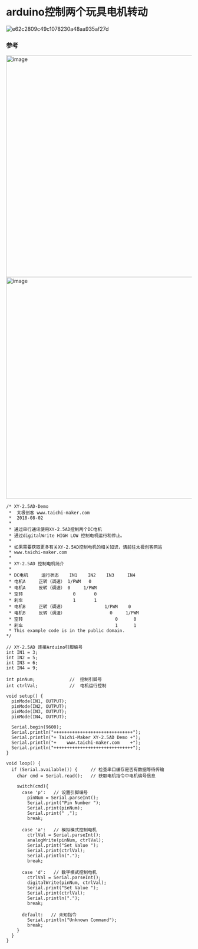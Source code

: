 # arduino控制两个玩具电机转动
![e62c2809c49c1078230a48aa935af27d](https://github.com/xin1/under-water-robot/assets/81465751/8d8efdbd-0f45-49fc-a31e-0b92bac82fbf)
### 参考
<img width="600" alt="image" src="https://github.com/xin1/under-water-robot/assets/81465751/21c1c420-5fd8-4da2-ac1a-1d71ba4d7411">
<img width="600" alt="image" src="https://github.com/xin1/under-water-robot/assets/81465751/a9443702-fb1c-4ce9-9c28-fc5eeb5fa920">

```
/* XY-2.5AD-Demo
 *  太极创客 www.taichi-maker.com
 *  2018-08-02
 *  
 * 通过串行通讯使用XY-2.5AD控制两个DC电机
 * 通过digitalWrite HIGH LOW 控制电机运行和停止。
 * 
 * 如果需要获取更多有关XY-2.5AD控制电机的相关知识，请前往太极创客网站
 * www.taichi-maker.com
 * 
 * XY-2.5AD 控制电机简介
 * 
 * DC电机     运行状态    IN1    IN2    IN3     IN4
 * 电机A     正转（调速） 1/PWM   0                
 * 电机A     反转（调速） 0     1/PWM            
 * 空转                   0       0
 * 刹车                   1       1
 * 电机B     正转（调速）               1/PWM    0
 * 电机B     反转（调速）                 0     1/PWM
 * 空转                                   0      0
 * 刹车                                   1      1
 * This example code is in the public domain.
*/
 
// XY-2.5AD 连接Arduino引脚编号
int IN1 = 3;
int IN2 = 5;
int IN3 = 6;
int IN4 = 9;
 
int pinNum;             //  控制引脚号
int ctrlVal;            //  电机运行控制
  
void setup() {
  pinMode(IN1, OUTPUT);
  pinMode(IN2, OUTPUT);
  pinMode(IN3, OUTPUT);
  pinMode(IN4, OUTPUT);
  
  Serial.begin(9600);
  Serial.println("++++++++++++++++++++++++++++++");     
  Serial.println("+ Taichi-Maker XY-2.5AD Demo +");   
  Serial.println("+    www.taichi-maker.com    +");  
  Serial.println("++++++++++++++++++++++++++++++");   
}
  
void loop() {
  if (Serial.available()) {     // 检查串口缓存是否有数据等待传输 
    char cmd = Serial.read();   // 获取电机指令中电机编号信息      
    
    switch(cmd){ 
      case 'p':   // 设置引脚编号
        pinNum = Serial.parseInt();
        Serial.print("Pin Number ");
        Serial.print(pinNum);
        Serial.print(" ,");
        break;                 
        
      case 'a':   // 模拟模式控制电机
        ctrlVal = Serial.parseInt();
        analogWrite(pinNum, ctrlVal);
        Serial.print("Set Value ");
        Serial.print(ctrlVal);
        Serial.println(".");          
        break;    
 
      case 'd':   // 数字模式控制电机
        ctrlVal = Serial.parseInt();
        digitalWrite(pinNum, ctrlVal);
        Serial.print("Set Value ");
        Serial.print(ctrlVal);
        Serial.println(".");             
        break;   
 
      default:   // 未知指令
        Serial.println("Unknown Command");     
        break;  
    }
  }
}
```
